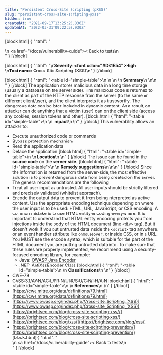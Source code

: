```yaml
---
title: "Persistent Cross-Site Scripting (pXSS)"
slug: "persistent-cross-site-scripting-pxss"
hidden: true
createdAt: "2021-09-17T13:25:20.836Z"
updatedAt: "2022-03-31T09:22:59.930Z"
---
```

[block:html]
{
  "html": "<div>\n  <a href=\"/docs/vulnerability-guide\">< Back to tests</a>\n</div>"
}
[/block]

[block:html]
{
  "html": "\n<b>Severity</b>: <b><font color=\"#DB1E54\">High</font></b><br>\n<b>Test name</b>: Cross-Site Scripting (XSS)\n"
}
[/block]

[block:html]
{
  "html": "<table id=\"simple-table\">\n   <style>\n #simple-table {\n    border-collapse: separate;\n    width: 100%;\n    display: block;\n    display: table;\n  }\n#simple-table th {\n    padding: 1.5%;\n    text-align: left;\n    vertical-align: text-top;\n    background-color: #B2D6DA;\n  </style>\n  <body>\n    <tr>\n        <th><strong>Summary</strong></th>\n    </tr>\n</table>\n  </body>"
}
[/block]
The application stores malicious data in a long time storage (usually a database on the server side). The malicious code is returned to the client as part of the HTTP response from the server (to the same or different client/user), and the client interprets it as trustworthy. The dangerous data can be later included in dynamic content. As a result, an attacker can do anything that a victim (user) can on the client side (access any cookies, session tokens and other).
[block:html]
{
  "html": "<table id=\"simple-table\">\n    <tr>\n        <th><strong>Impact</strong></th>\n    </tr>\n</table>"
}
[/block]
This vulnerability allows an attacker to:
* Execute unauthorized code or commands
* Bypass protection mechanism
* Read the application data
* Deface the application
[block:html]
{
  "html": "<table id=\"simple-table\">\n    <tr>\n        <th><strong>Location</strong></th>\n    </tr>\n</table>"
}
[/block]
The issue can be found in the **source code** on the **server side**.
[block:html]
{
  "html": "<table id=\"simple-table\">\n    <tr>\n        <th><strong>Remedy suggestions</strong></th>\n    </tr>\n</table>\n"
}
[/block]
Since the information is returned from the server-side, the most effective solution is to prevent dangerous data from being created on the server.
The general recommendations are the following:
* Treat all user input as untrusted. All user inputs should be strictly filtered and precisely validated (whitelist approach). 
* Encode the output data to prevent it from being interpreted as active content. Use the appropriate encoding technique depending on where the user input is to be used: HTML, URL, JavaScript, or CSS encoding. A common mistake is to use HTML entity encoding everywhere.  It is important to understand that HTML entity encoding protects you from injections inside the body of the HTML document (line `<div>` tag). But it doesn't work if you put untrusted data inside the `<script>` tag anywhere, or an event handler attribute like `onmouseover`, or inside CSS, or in a URL. You MUST use the encode syntax, which is suitable for the part of the HTML document you are putting untrusted data into. To make sure that these rules are properly implemented, we recommend using a security-focused encoding library, for example:
    * Java: [OWASP Java Encoder](https://owasp.org/www-project-java-encoder)
    * .NET: [AntiXssEncoder Class](https://docs.microsoft.com/en-us/dotnet/api/system.web.security.antixss.antixssencoder?view=netframework-4.8)
[block:html]
{
  "html": "<table id=\"simple-table\">\n    <tr>\n        <th><strong>Classifications</strong></th>\n    </tr>\n</table>"
}
[/block]
* CWE-79
* CVSS:3.1/AV:N/AC:L/PR:N/UI:R/S:U/C:N/I:H/A:N
[block:html]
{
  "html": "<table id=\"simple-table\">\n    <tr>\n      <th><strong>References</strong></th>\n    </tr>\n</table>"
}
[/block]
* [https://cwe.mitre.org/data/definitions/79.html](https://cwe.mitre.org/data/definitions/79.html)
* [https://www.owasp.org/index.php/Cross-site_Scripting_(XSS)](https://www.owasp.org/index.php/Cross-site_Scripting_(XSS))
* [https://brightsec.com/blog/cross-site-scripting-xss//](https://brightsec.com/blog/cross-site-scripting-xss/)
* [https://brightsec.com/blog/xss/](https://brightsec.com/blog/xss/)
* [https://brightsec.com/blog/cross-site-scirpting-prevention/](https://brightsec.com/blog/cross-site-scirpting-prevention/)
[block:html]
{
  "html": "<div>\n  <a href=\"/docs/vulnerability-guide\">< Back to tests</a>\n</div>"
}
[/block]